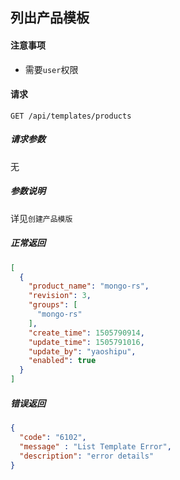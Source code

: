 ## 列出产品模板

#### 注意事项

- 需要`user`权限

#### 请求

```
GET /api/templates/products

```
##### 请求参数

无

##### 参数说明

详见`创建产品模版`

##### 正常返回

```json
[
  {
    "product_name": "mongo-rs",
    "revision": 3,
    "groups": [
      "mongo-rs"
    ],
    "create_time": 1505790914,
    "update_time": 1505791016,
    "update_by": "yaoshipu",
    "enabled": true
  }
]
```

##### 错误返回

```json
{
  "code": "6102",
  "message" : "List Template Error", 
  "description": "error details"
}
```
